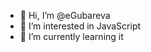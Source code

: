 - 👋 Hi, I’m @eGubareva
- 👀 I’m interested in JavaScript
- 🌱 I’m currently learning it


<!---
eGubareva/eGubareva is a ✨ special ✨ repository because its `README.md` (this file) appears on your GitHub profile.
You can click the Preview link to take a look at your changes.
--->
